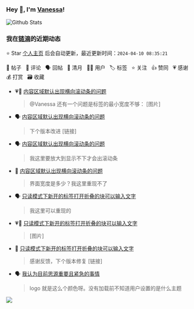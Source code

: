 ### Hey 👋, I'm [Vanessa](http://vanessa.b3log.org/)!

![Github Stats](https://github-readme-stats.vercel.app/api?username=Vanessa219&show_icons=true)

<!--events start -->

### 我在[链滴](https://ld246.com)的近期动态

⭐️ Star [个人主页](https://github.com/Vanessa219/Vanessa219) 后会自动更新，最近更新时间：`2024-04-10 08:35:21`

📝 帖子 &nbsp; 💬 评论 &nbsp; 🗣 回帖 &nbsp; 🌙 清月 &nbsp; 👨‍💻 用户 &nbsp; 🏷️ 标签 &nbsp; ⭐️ 关注 &nbsp; 👍 赞同 &nbsp; 💗 感谢 &nbsp; 💰 打赏 &nbsp; 🗃 收藏

* 💗💬 [内容区域默认出现横向滚动条的问题](https://ld246.com/article/1712641046582/comment/1712642767861#comments)

  > @Vanessa 还有一个问题是标签的最小宽度不够： [图片]
* 🗣 [内容区域默认出现横向滚动条的问题](https://ld246.com/article/1712641046582/comment/1712642767861#comments)

  > 下个版本改进 [链接]
* 🗣 [内容区域默认出现横向滚动条的问题](https://ld246.com/article/1712641046582/comment/1712642418452#comments)

  > 我这里要放大到显示不下才会出滚动条
* 💬 [内容区域默认出现横向滚动条的问题](https://ld246.com/article/1712641046582/comment/1712657493040#comments)

  > 界面宽度是多少？我这里重现不了
* 🗣 [只读模式下新开的标签打开折叠的块可以输入文字](https://ld246.com/article/1712634332144/comment/1712639235932#comments)

  > 我这里可以重现的
* 💗📝 [只读模式下新开的标签打开折叠的块可以输入文字](https://ld246.com/article/1712634332144)

  > [图片]
* 💬 [只读模式下新开的标签打开折叠的块可以输入文字](https://ld246.com/article/1712634332144/comment/1712657060125#comments)

  > 感谢反馈，下个版本修复 [链接]
* 🗣 [我认为目前思源重要且紧急的事情](https://ld246.com/article/1712593921358/comment/1712603359770#comments)

  > logo 就是这么个颜色呀。没有加载前不知道用户设置的是什么主题


<!--events end -->

<a title="Hits" target="_blank" href="https://github.com/Vanessa219/Vanessa219"><img src="https://hits.b3log.org/Vanessa219/Vanessa219.svg"></a>
